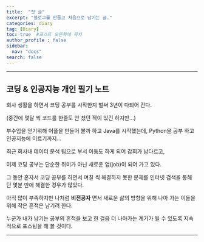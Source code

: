 ```yaml
---
title:  "첫 글"
excerpt: "블로그를 만들고 처음으로 남기는 글."
categories: diary
tag: [Diary]
toc: true  #포스트 오른쪽에 목차
author_profile : false
sidebar:
  nav: "docs"
search: false
---
```


-------------
## 코딩 & 인공지능 개인 필기 노트 ##

회사 생활을 하면서 코딩 공부를 시작한지 벌써 3년이 다되어 간다. 

(중간에 몇달 씩 코드를 한줄도 안 쳤던 적이 있긴 하지만...)

부수입을 얻기위해 어플을 만들어 볼까 하고 Java를 시작했는데, Python을 공부 하고 인공지능에 이르기까지...

최근 회사내 데이터 분석 팀으로 부서 이동도 하게 되어 감회가 남다르고, 

이제 코딩 공부는 단순한 취미가 아닌 새로운 업(job)이 되어 가고 있다.

그 동안 혼자서 코딩 공부를 하면서 며칠 씩 해결하지 못한 문제를 인터넷 검색을 통해 단 몇분 만에 해결한 경우가 많았다.

아직 많이 부족하지만 나처럼 **비전공자** 면서 새로운 삶의 방향을 위해 나아 가는 이들을 위해 작은 흔적은 남기려 한다.

누군가 내가 남기는 공부의 흔적을 보고 한 걸음 더 나아가는 계기가 될 수 있도록 지속적으로 포스팅을 해 볼 것이다.

--------------------
